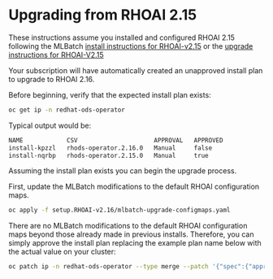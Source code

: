 # Upgrading from RHOAI 2.15

These instructions assume you installed and configured RHOAI 2.15 following
the MLBatch [install instructions for RHOAI-v2.15](../setup.RHOAI-v2.15/CLUSTER-SETUP.md)
or the [upgrade instructions for RHOAI-V2.15](../setup.RHOAI-v2.15/UPGRADE.md)

Your subscription will have automatically created an unapproved
install plan to upgrade to RHOAI 2.16.

Before beginning, verify that the expected install plan exists:
```sh
oc get ip -n redhat-ods-operator
```
Typical output would be:
```sh
NAME            CSV                     APPROVAL   APPROVED
install-kpzzl   rhods-operator.2.16.0   Manual     false
install-nqrbp   rhods-operator.2.15.0   Manual     true
```

Assuming the install plan exists you can begin the upgrade process.

First, update the MLBatch modifications to the default RHOAI configuration maps.
```sh
oc apply -f setup.RHOAI-v2.16/mlbatch-upgrade-configmaps.yaml
```

There are no MLBatch modifications to the default RHOAI configuration maps
beyond those already made in previous installs. Therefore, you can simply
approve the install plan replacing the example plan name below with the actual
value on your cluster:
```sh
oc patch ip -n redhat-ods-operator --type merge --patch '{"spec":{"approved":true}}' install-kpzzl
```
